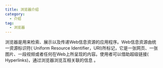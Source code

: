 ```yaml
---
title: 浏览器介绍
category:
  - 介绍
tag:
  - 浏览器
---
```

浏览器是用来检索、展示以及传递Web信息资源的应用程序。Web信息资源由统一资源标识符( Uniform Resource Identifier，URI)所标记，它是一张网页、一张图片、一段视频或者任何在Web上所呈现的内容。使用者可以借助超级链接( Hyperlinks)，通过浏览器浏览互相关联的信息 。